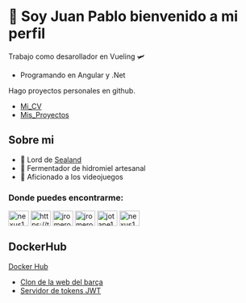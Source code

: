 # 🖖 Soy Juan Pablo bienvenido a mi perfil
Trabajo como desarollador en Vueling 🛩️
- Programando en Angular y .Net
  
Hago proyectos personales en github.
- [Mi_CV](https://jp-curriculum.super.site/)
- [Mis_Proyectos](https://nexus122.github.io/personal-portfolio/)

## Sobre mi
-   📜 Lord de [Sealand](https://es.wikipedia.org/wiki/Principado_de_Sealand)
-   🍯 Fermentador de hidromiel artesanal
-   🤖 Aficionado a los videojuegos

### Donde puedes encontrarme:
<p align="left">
  <a href="https://codepen.io/nexus122" target="blank"><img align="center" src="https://raw.githubusercontent.com/rahuldkjain/github-profile-readme-generator/master/src/images/icons/Social/codepen.svg" alt="nexus122" height="30" width="40" /></a>
  <a href="https://twitter.com/https://twitter.com/necros122" target="blank"><img align="center" src="https://raw.githubusercontent.com/rahuldkjain/github-profile-readme-generator/master/src/images/icons/Social/twitter.svg" alt="https://twitter.com/necros122" height="30" width="40" /></a>
  <a href="https://linkedin.com/in/jromero-frontend-developer" target="blank"><img align="center" src="https://raw.githubusercontent.com/rahuldkjain/github-profile-readme-generator/master/src/images/icons/Social/linked-in-alt.svg" alt="jromero-frontend-developer" height="30" width="40" /></a>
  <a href="https://stackoverflow.com/users/jromero" target="blank"><img align="center" src="https://raw.githubusercontent.com/rahuldkjain/github-profile-readme-generator/master/src/images/icons/Social/stack-overflow.svg" alt="jromero" height="30" width="40" /></a>
  <a href="https://instagram.com/jotape122" target="blank"><img align="center" src="https://raw.githubusercontent.com/rahuldkjain/github-profile-readme-generator/master/src/images/icons/Social/instagram.svg" alt="jotape122" height="30" width="40" /></a>
  <a href="https://www.behance.net/nexus122" target="blank"><img align="center" src="https://raw.githubusercontent.com/rahuldkjain/github-profile-readme-generator/master/src/images/icons/Social/behance.svg" alt="nexus122" height="30" width="40" /></a>
</p>

## DockerHub
[Docker Hub](https://hub.docker.com/u/jpromeropereira)
- [Clon de la web del barça](https://hub.docker.com/r/jpromeropereira/futbol-club-barcelona-heroku-config)
- [Servidor de tokens JWT](https://hub.docker.com/r/jpromeropereira/jwt-test-token)
